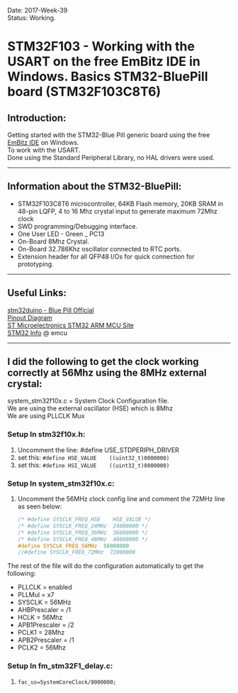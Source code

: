 Date: 2017-Week-39  
Status: Working.  

# STM32F103 - Working with the USART on the free EmBitz IDE in Windows. Basics STM32-BluePill board (STM32F103C8T6)  
  
## Introduction:  
Getting started with the STM32-Blue Pill generic board using the free [EmBitz IDE](https://www.embitz.org/) on Windows.  
To work with the USART.  
Done using the Standard Peripheral Library, no HAL drivers were used.  

---

## Information about the STM32-BluePill:  
- STM32F103C8T6 microcontroller, 64KB Flash memory, 20KB SRAM in 48-pin LQFP, 4 to 16 Mhz crystal input to generate maximum 72Mhz clock   
- SWD programming/Debugging interface.  
- One User LED - Green _ PC13  
- On-Board 8Mhz Crystal.  
- On-Board 32.786Khz oscillator connected to RTC ports.  
- Extension header for all QFP48 I/Os for quick connection for prototyping.  

---

## Useful Links:  
[stm32duino - Blue Pill Official](http://wiki.stm32duino.com/index.php?title=Blue_Pill)  
[Pinout Diagram](http://wiki.stm32duino.com/images/a/ae/Bluepillpinout.gif)  
[ST Microelectronics STM32 ARM MCU Site](http://www.st.com/en/microcontrollers/stm32-32-bit-arm-cortex-mcus.html)  
[STM32 Info](http://www.emcu.it/STM32.html) @ emcu 

---  

## I did the following to get the clock working correctly at 56Mhz using the 8MHz external crystal:  
system_stm32f10x.c = System Clock Configuration file.  
We are using the external oscillator (HSE) which is 8Mhz  
We are using PLLCLK Mux  

### Setup In stm32f10x.h:  
1. Uncomment the line: #define USE_STDPERIPH_DRIVER  
2. set this: ```#define HSE_VALUE    ((uint32_t)8000000)```  
3. set this: ```#define HSI_VALUE    ((uint32_t)8000000)```  

### Setup In system_stm32f10x.c:  
1. Uncomment the 56MHz clock config line and comment the 72MHz line as seen below:  
    ```c  
    /* #define SYSCLK_FREQ_HSE    HSE_VALUE */
    /* #define SYSCLK_FREQ_24MHz  24000000 */
    /* #define SYSCLK_FREQ_36MHz  36000000 */
    /* #define SYSCLK_FREQ_48MHz  48000000 */
    #define SYSCLK_FREQ_56MHz  56000000
    //#define SYSCLK_FREQ_72MHz  72000000
    ```    
The rest of the file will do the configuration automatically to get the following:  
- PLLCLK = enabled  
- PLLMul = x7  
- SYSCLK = 56MHz  
- AHBPrescaler = /1  
- HCLK = 56Mhz
- APB1Prescaler = /2
- PCLK1 = 28Mhz    
- APB2Prescaler = /1  
- PCLK2 = 56Mhz  


### Setup In fm_stm32F1_delay.c:  
1. ```fac_us=SystemCoreClock/8000000;```  
